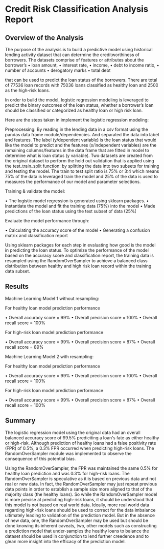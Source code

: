 # Credit Risk Classification Analysis Report

## Overview of the Analysis
The purpose of the analysis is to build a predictive model using historical lending activity dataset that can determine the creditworthiness of borrowers.
The datasets comprise of features or attributes about the borrower’s
   •	loan amount, 
   •	interest rate, 
   •	income, 
   •	debt to income ratio, 
   •	number of accounts 
   •	derogatory marks
   •	total debt 
   
that can be used to predict the loan status of the borrowers. There are total of 77536 loan records with 75036 loans classified as healthy loan and 2500 as the high-risk loans.

In order to build the model, logistic regression modeling is leveraged to predict the binary outcomes of the loan status, whether a borrower’s loan should be classified or categorized as healthy loan or high risk loan.

Here are the steps taken in implement the logistic regression modeling:

Preprocessing: 
By reading in the lending data in a csv format using the pandas data frame module/dependencies. And separated the data into label and features. The label (y/dependent variable) is the loan status that would like the model to predict and the features (x/independent variables) are the remaining columns/features in the data frame that are fitted in model to determine what is loan status (y variable).
Two datasets are created from the original dataset to perform the hold out validation that is applied using the test_train_split function: by splitting the data into two subsets for training and testing the model. The train to test split ratio is 75% or 3:4 which means 75% of the data is leveraged train the model and 25% of the data is used to measures the performance of our model and parameter selections.

Training & validate the model: 

  •	The logistic model regression is generated using sklearn packages.
  •	Instantiate the model and fit the training data (75%) into the model
  •	Made predictions of the loan status using the test subset of data (25%)

Evaluate the model performance through:

  •	Calculating the accuracy score of the model
  •	Generating a confusion matrix and classification report

Using sklearn packages for each step in evaluating how good is the model in predicting the loan status.
To optimize the performance of the model based on the accuracy score and classification report, the training data is resampled using the RandomOverSampler to achieve a balanced class distribution between healthy and high risk loan record within the training data subset.

## Results
Machine Learning Model 1 without resampling:

For healthy loan model prediction performance

  •	Overall accuracy score = 99%
  •	Overall precision score = 100%
  •	Overall recall score = 100%
  
For high-risk loan model prediction performance

  •	Overall accuracy score = 99%
  •	Overall precision score = 87%
  •	Overall recall score = 89%
  
Machine Learning Model 2 with resampling:

For healthy loan model prediction performance

  •	Overall accuracy score = 99%
  •	Overall precision score = 100%
  •	Overall recall score = 100%

For high-risk loan model prediction performance

  •	Overall accuracy score = 99%
  •	Overall precision score = 87%
  •	Overall recall score = 100%

## Summary
The logistic regression model using the original data had an overall balanced accuracy score of 99.5% prediciting a loan's fate as either healthy or high-risk. Although prediction of healthy loans had a false positivity rate (FPR) of 0.5%, a 0.3% FPR occurred when predicting high-risk loans. The RandomOverSampler module was implemented to observe the consequence of this potential bias.

Using the RandomOverSampler, the FPR was maintained the same 0.5% for healthy loan prediction and was 0.3% for high-risk loans. The RandomOverSampler is speculative as it is based on previous data and not real or new data. In fact, the RandomOverSampler may just repeat previous data points in order to establish a sample size more aligned to that of the majority class (the healthy loans). So while the RandomOverSampler model is more precise at predicting high-risk loans, it should be understood that this model is not based on real world data. Ideally, more real world data regarding high-risk loans should be used to correct for the data imbalance ultimately leading to validation of the prediction model. But in the absence of new data, one, the RandomOverSampler may be used but should be done knowing its inherent caveats, two, other models such as constructing a prediction model that under-samples the healthy loans to balance the dataset should be used in conjunction to lend further creedence and to glean more insight into the efficacy of the prediction model.

